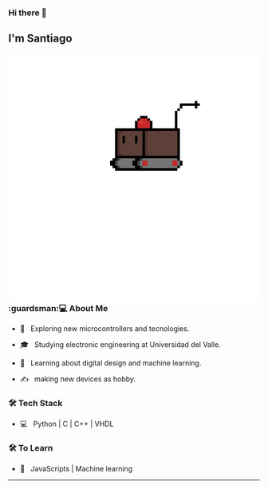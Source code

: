 ### Hi there 👋<h2> I'm Santiago</h2>

<img align='right' src="carrito.gif" width="500">

<h3>:guardsman:💻 About Me </h3>



- 🤔 &nbsp; Exploring new microcontrollers and tecnologies.

- 🎓 &nbsp; Studying electronic engineering at Universidad del Valle.

- 🌱 &nbsp; Learning about digital design and machine learning.

- ✍️ &nbsp; making new devices as hobby.



<h3>🛠 Tech Stack</h3>


- 💻 &nbsp; Python | C | C++ | VHDL 



<h3>🛠 To Learn</h3>

- :telescope: &nbsp; JavaScripts | Machine learning

<hr>
